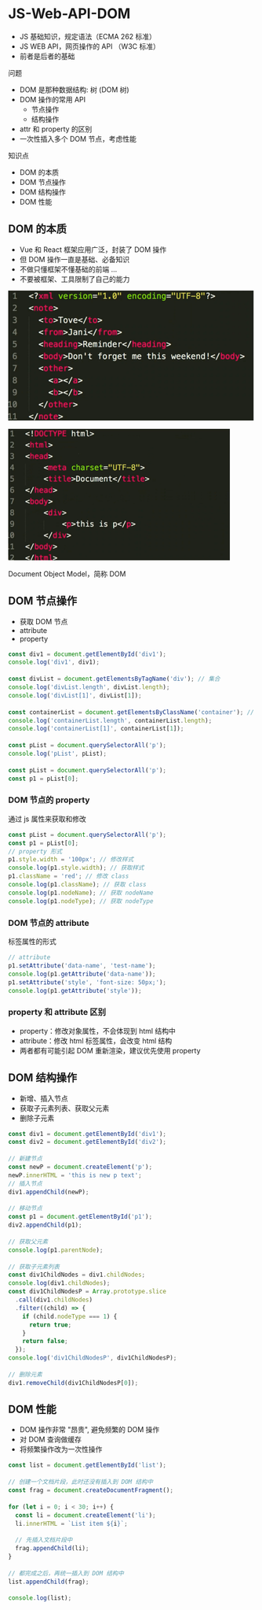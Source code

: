 # JS-Web-API-DOM

- JS 基础知识，规定语法（ECMA 262 标准）
- JS WEB API，网页操作的 API （W3C 标准）
- 前者是后者的基础

问题
- DOM 是那种数据结构: 树 (DOM 树)
- DOM 操作的常用 API
  - 节点操作
  - 结构操作
- attr 和 property 的区别
- 一次性插入多个 DOM 节点，考虑性能

知识点
- DOM 的本质
- DOM 节点操作
- DOM 结构操作
- DOM 性能

## DOM 的本质

- Vue 和 React 框架应用广泛，封装了 DOM 操作
- 但 DOM 操作一直是基础、必备知识
- 不做只懂框架不懂基础的前端 ...
- 不要被框架、工具限制了自己的能力

![dom_083842.png](./img/dom_083842.png)

![dom_084007.png](./img/dom_084007.png)

Document Object Model，简称 DOM

## DOM 节点操作

- 获取 DOM 节点
- attribute
- property

```js
const div1 = document.getElementById('div1');
console.log('div1', div1);

const divList = document.getElementsByTagName('div'); // 集合
console.log('divList.length', divList.length);
console.log('divList[1]', divList[1]);

const containerList = document.getElementsByClassName('container'); // 集合
console.log('containerList.length', containerList.length);
console.log('containerList[1]', containerList[1]);

const pList = document.querySelectorAll('p');
console.log('pList', pList);

const pList = document.querySelectorAll('p');
const p1 = pList[0];
```

### DOM 节点的 property

通过 js 属性来获取和修改

```js
const pList = document.querySelectorAll('p');
const p1 = pList[0];
// property 形式
p1.style.width = '100px'; // 修改样式
console.log(p1.style.width); // 获取样式
p1.className = 'red'; // 修改 class
console.log(p1.className); // 获取 class
console.log(p1.nodeName); // 获取 nodeName
console.log(p1.nodeType); // 获取 nodeType
```

### DOM 节点的 attribute

标签属性的形式

```js
// attribute
p1.setAttribute('data-name', 'test-name');
console.log(p1.getAttribute('data-name'));
p1.setAttribute('style', 'font-size: 50px;');
console.log(p1.getAttribute('style'));
```

### property 和 attribute 区别

- property：修改对象属性，不会体现到 html 结构中
- attribute：修改 html 标签属性，会改变 html 结构
- 两者都有可能引起 DOM 重新渲染，建议优先使用 property

## DOM 结构操作

- 新增、插入节点
- 获取子元素列表、获取父元素
- 删除子元素

```js
const div1 = document.getElementById('div1');
const div2 = document.getElementById('div2');

// 新建节点
const newP = document.createElement('p');
newP.innerHTML = 'this is new p text';
// 插入节点
div1.appendChild(newP);

// 移动节点
const p1 = document.getElementById('p1');
div2.appendChild(p1);

// 获取父元素
console.log(p1.parentNode);

// 获取子元素列表
const div1ChildNodes = div1.childNodes;
console.log(div1.childNodes);
const div1ChildNodesP = Array.prototype.slice
  .call(div1.childNodes)
  .filter((child) => {
    if (child.nodeType === 1) {
      return true;
    }
    return false;
  });
console.log('div1ChildNodesP', div1ChildNodesP);

// 删除元素
div1.removeChild(div1ChildNodesP[0]);
```

## DOM 性能

- DOM 操作非常 "昂贵", 避免频繁的 DOM 操作
- 对 DOM 查询做缓存
- 将频繁操作改为一次性操作

```js
const list = document.getElementById('list');

// 创建一个文档片段，此时还没有插入到 DOM 结构中
const frag = document.createDocumentFragment();

for (let i = 0; i < 30; i++) {
  const li = document.createElement('li');
  li.innerHTML = `List item ${i}`;

  // 先插入文档片段中
  frag.appendChild(li);
}

// 都完成之后，再统一插入到 DOM 结构中
list.appendChild(frag);

console.log(list);
```
